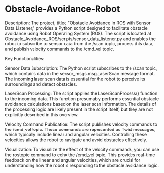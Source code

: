 # Obstacle-Avoidance-Robot
Description:
The project, titled "Obstacle Avoidance in ROS with Sensor Data Listener," provides a Python script designed to facilitate obstacle avoidance using Robot Operating System (ROS). The script is located at Obstacle_Avoidance_ROS/scripts/sensor_data_listener.py and enables the robot to subscribe to sensor data from the /scan topic, process this data, and publish velocity commands to the /cmd_vel topic.

Key Functionalities:

Sensor Data Subscription: The Python script subscribes to the /scan topic, which contains data in the sensor_msgs.msg.LaserScan message format. The incoming laser scan data is essential for the robot to perceive its surroundings and detect obstacles.

LaserScan Processing: The script applies the LaserScanProcess() function to the incoming data. This function presumably performs essential obstacle avoidance calculations based on the laser scan information. The details of the processing logic are likely present in the script itself, but they are not explicitly described in this overview.

Velocity Command Publication: The script publishes velocity commands to the /cmd_vel topic. These commands are represented as Twist messages, which typically include linear and angular velocities. Controlling these velocities allows the robot to navigate and avoid obstacles effectively.

Visualization: To visualize the effect of the velocity commands, you can use the rostopic command to echo the /cmd_vel topic. This provides real-time feedback on the linear and angular velocities, which are crucial for understanding how the robot is responding to the obstacle avoidance logic.
